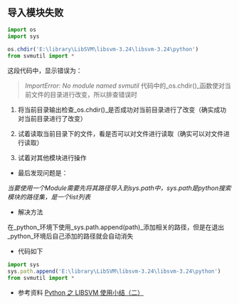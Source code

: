 ## 导入模块失败
```js
import os
import sys
 
os.chdir('E:\library\LibSVM\libsvm-3.24\libsvm-3.24\python')
from svmutil import *
```
这段代码中，显示错误为：
> _ImportError: No module named svmutil_
代码中的_os.chdir()_函数使对当前文件的目录进行改变，所以排查错误时

1. 将当前目录输出检查_os.chdir()_是否成功对当前目录进行了改变（确实成功对当前目录进行了改变）

2. 试着读取当前目录下的文件，看是否可以对文件进行读取（确实可以对文件进行读取）

3. 试着对其他模块进行操作

* 最后发现问题是：

*当要使用一个*_Module_*需要先将其路径导入到*_sys.path_*中，*_sys.path_*是*_python_*搜索模块的路径集，是一个*_list_*列表*

* 解决方法

在_python_环境下使用_sys.path.append(path)_添加相关的路径，但是在退出_python_环境后自己添加的路径就会自动消失

* 代码如下
```js
import sys
sys.path.append('E:\library\LibSVM\libsvm-3.24\libsvm-3.24\python')
from svmutil import *
```
* 参考资料
[Python 之 LIBSVM 使用小结（二）](https://blog.csdn.net/u013630349/article/details/47322303)